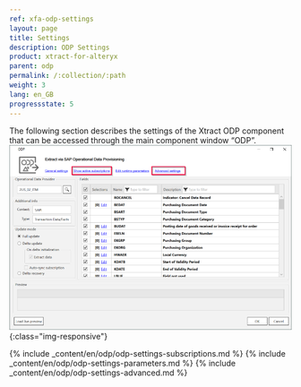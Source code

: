 ```yaml
---
ref: xfa-odp-settings
layout: page
title: Settings
description: ODP Settings
product: xtract-for-alteryx
parent: odp
permalink: /:collection/:path
weight: 3
lang: en_GB
progressstate: 5
---
```


The following section describes the settings of the Xtract ODP component that can be accessed through the main component window “ODP”.
![ODP Component](/img/content/odp/odp-settings.png){:class="img-responsive"}

{% include _content/en/odp/odp-settings-subscriptions.md %}
{% include _content/en/odp/odp-settings-parameters.md %}
{% include _content/en/odp/odp-settings-advanced.md %}
